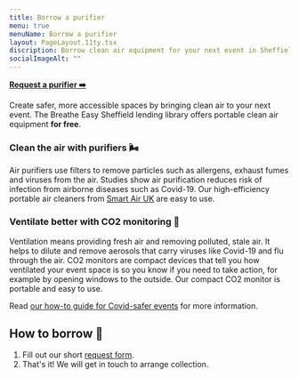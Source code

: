 ```yaml
---
title: Borrow a purifier
menu: true
menuName: Borrow a purifier
layout: PageLayout.11ty.tsx
discription: Borrow clean air equipment for your next event in Sheffield!
socialImageAlt: ""
---
```

**[Request a purifier ➡️](https://docs.google.com/forms/d/e/1FAIpQLSeanXmk0ittjkGM1WVJdtYa9gSr1cHUm6vWEA86ryCCAqgXGw/viewform)**

Create safer, more accessible spaces by bringing clean air to your next event. The Breathe Easy Sheffield lending library offers portable clean air equipment **for free**.

### Clean the air with purifiers 🌬️

Air purifiers use filters to remove particles such as allergens, exhaust fumes and viruses from the air. Studies show air purification reduces risk of infection from airborne diseases such as Covid-19. Our high-efficiency portable air cleaners from [Smart Air UK](https://smartairfilters.com/uk/) are easy to use.

### Ventilate better with CO2 monitoring 🍃

Ventilation means providing fresh air and removing polluted, stale air. It helps to dilute and remove aerosols that carry viruses like Covid-19 and flu through the air. CO2 monitors are compact devices that tell you how ventilated your event space is so you know if you need to take action, for example by opening windows to the outside. Our compact CO2 monitor is portable and easy to use.

Read [our how-to guide for Covid-safer events](<>) for more information.

## How to borrow 🚀

1. Fill out our short [request form](https://docs.google.com/forms/d/e/1FAIpQLSeanXmk0ittjkGM1WVJdtYa9gSr1cHUm6vWEA86ryCCAqgXGw/viewform).
2. That's it! We will get in touch to arrange collection.
